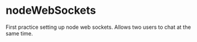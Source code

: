 # nodeWebSockets

First practice setting up node web sockets. Allows two users to chat at the same time.
